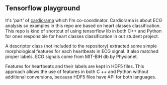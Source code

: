 ## Tensorflow playground

It's 'part' of
[cardiorama](https://github.com/zamkot/cardiorama) which I'm co-coordinator. Cardiorama is about ECG analysis so examples in this repo are based on heart classes classification. This repo is kind of shortcut of using tensorflow lib in both C++ and Python for ones responsible for heart classes classification in out student project.

A descriptor class (not included to the repository) extracted some simple morphological features for each heartbeats in ECG signal. It also matched proper labels.
ECG signals come from MIT-BIH db by Physionet.

Features for heartbeats and their labels are kept in HDF5 files. This approach allows the use of features in both C ++ and Python without additional conversions, because HDF5 files have API for both languages.

